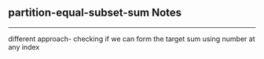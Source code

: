 <h2>partition-equal-subset-sum Notes</h2><hr>different approach- 
checking if we can form the target sum using number at any index